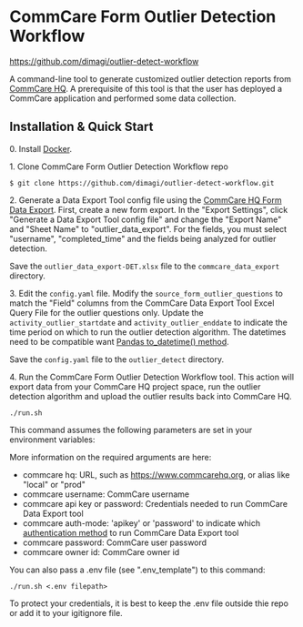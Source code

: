 CommCare Form Outlier Detection Workflow
===============

https://github.com/dimagi/outlier-detect-workflow

A command-line tool to generate customized outlier detection reports from [CommCare HQ](https://www.commcarehq.org). A prerequisite of this tool is that the user has deployed a CommCare application and performed some data collection.

Installation & Quick Start
--------------------------

0\. Install [Docker](https://docs.docker.com/engine/install/).

1\. Clone CommCare Form Outlier Detection Workflow repo

```
$ git clone https://github.com/dimagi/outlier-detect-workflow.git
```

2\. Generate a Data Export Tool config file using the [CommCare HQ Form Data Export](https://confluence.dimagi.com/display/commcarepublic/Form+Data+Export). First, create a new form export. In the "Export Settings", click "Generate a Data Export Tool config file" and change the "Export Name" and "Sheet Name" to "outlier_data_export".  For the fields, you must select "username", "completed_time" and the fields being analyzed for outlier detection.

Save the `outlier_data_export-DET.xlsx` file to the `commcare_data_export` directory.

3\. Edit the `config.yaml` file. Modify the `source_form_outlier_questions` to match the "Field" columns from the CommCare Data Export Tool Excel Query File for the outlier questions only. Update the `activity_outlier_startdate` and `activity_outlier_enddate` to indicate the time period on which to run the outlier detection algorithm. The datetimes need to be compatible want [Pandas to_datetime() method](https://pandas.pydata.org/docs/reference/api/pandas.to_datetime.html).

Save the `config.yaml` file to the `outlier_detect` directory.

4\. Run the CommCare Form Outlier Detection Workflow tool. This action will export data from your CommCare HQ project space, run the outlier detection algorithm and upload the outlier results back into CommCare HQ.

```
./run.sh
```

This command assumes the following parameters are set in your environment variables:

More information on the required arguments are here:
- commcare hq: URL, such as https://www.commcarehq.org, or alias like "local" or "prod"
- commcare username: CommCare username
- commcare api key or password: Credentials needed to run CommCare Data Export tool
- commcare auth-mode: 'apikey' or 'password' to indicate which [authentication method](https://confluence.dimagi.com/display/commcarepublic/Authentication) to run CommCare Data Export tool
- commcare password: CommCare user password
- commcare owner id: CommCare owner id

You can also pass a .env file (see ".env_template") to this command:

```
./run.sh <.env filepath>
```

To protect your credentials, it is best to keep the .env file outside thie repo or add it to your igitignore file.


